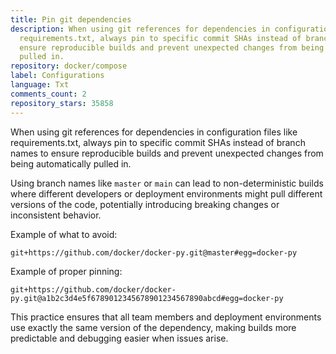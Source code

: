 ```yaml
---
title: Pin git dependencies
description: When using git references for dependencies in configuration files like
  requirements.txt, always pin to specific commit SHAs instead of branch names to
  ensure reproducible builds and prevent unexpected changes from being automatically
  pulled in.
repository: docker/compose
label: Configurations
language: Txt
comments_count: 2
repository_stars: 35858
---
```


When using git references for dependencies in configuration files like requirements.txt, always pin to specific commit SHAs instead of branch names to ensure reproducible builds and prevent unexpected changes from being automatically pulled in.

Using branch names like `master` or `main` can lead to non-deterministic builds where different developers or deployment environments might pull different versions of the code, potentially introducing breaking changes or inconsistent behavior.

Example of what to avoid:
```
git+https://github.com/docker/docker-py.git@master#egg=docker-py
```

Example of proper pinning:
```
git+https://github.com/docker/docker-py.git@a1b2c3d4e5f6789012345678901234567890abcd#egg=docker-py
```

This practice ensures that all team members and deployment environments use exactly the same version of the dependency, making builds more predictable and debugging easier when issues arise.